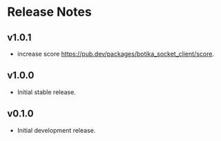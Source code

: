 # Release Notes

## v1.0.1

* increase score https://pub.dev/packages/botika_socket_client/score.

## v1.0.0

* Initial stable release.

## v0.1.0

* Initial development release.
